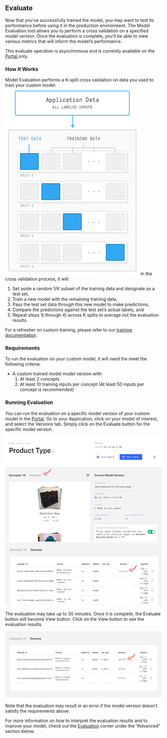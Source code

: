 ## Evaluate
Now that you've successfully trained the model, you may want to test its performance before using it in the production environment. The Model Evaluation tool allows you to perform a cross validation on a specified model version. Once the evaluation is complete, you’ll be able to view various metrics that will inform the model’s performance.  
 
This evaluate operation is asynchronous and is currently available on the <a href="https://clarifai.com/apps" target="_blank">
  Portal <span class="icon icon-link-out"></span>
</a> only. 

### How It Works
Model Evaluation performs a K-split cross validation on data you used to train your custom model. 
![cross validation](/images/eval-metrics-1.0@2x.png)
In the cross validation process, it will:
1. Set aside a random 1/K subset of the training data and designate as a test set,
2. Train a new model with the remaining training data, 
3. Pass the test set data through this new model to make predictions,
4. Compare the predictions against the test set’s actual labels, and
5. Repeat steps 1) through 4) across K splits to average out the evaluation results
 
For a refresher on custom training, please refer to our [training documentation](/guide/train#train).

### Requirements
To run the evaluation on your custom model, it will need the meet the following criteria:



- A custom trained model model version with:
  1. At least 2 concepts
  2. At least 10 training inputs per concept (At least 50 inputs per concept is recommended)

### Running Evaluation
You can run the evaluation on a specific model version of your custom model in the <a href="https://clarifai.com/apps" target="_blank">
  Portal<span class="icon icon-link-out"></span></a>. Go to your Application, click on your model of interest, and select the Versions tab. Simply click on the Evaluate button for the specific model version. 

![model-eval-versions](/images/previewui-versions-new.png)
![model eval](/images/preview-evaluate-new.png)

The evaluation may take up to 30 minutes. Once it is complete, the Evaluate button will become View button. Click on the View button to see the evaluation results.

![model eval results](/images/preview-view-new.png)

Note that the evaluation may result in an error if the model version doesn’t satisfy the requirements above.

For more information on how to interpret the evaluation results and to improve your model, check out the [Evaluation](/guide/evaluation#evaluation) corner under the “Advanced” section below.
